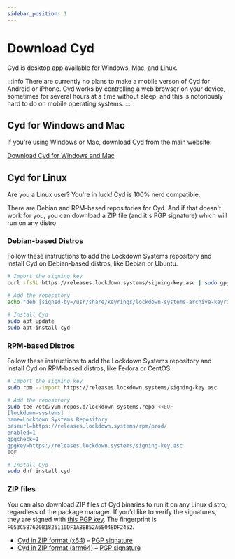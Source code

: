 ```yaml
---
sidebar_position: 1
---
```


# Download Cyd

Cyd is desktop app available for Windows, Mac, and Linux.

:::info
There are currently no plans to make a mobile verson of Cyd for Android or iPhone. Cyd works by controlling a web browser on your device, sometimes for several hours at a time without sleep, and this is notoriously hard to do on mobile operating systems.
:::

## Cyd for Windows and Mac

If you're using Windows or Mac, download Cyd from the main website:

<a class="button button--primary button--lg" href="https://cyd.social/download/">Download Cyd for Windows and Mac</a>

## Cyd for Linux

Are you a Linux user? You're in luck! Cyd is 100% nerd compatible.

There are Debian and RPM-based repositories for Cyd. And if that doesn't work for you, you can download a ZIP file (and it's PGP signature) which will run on any distro.

### Debian-based Distros

Follow these instructions to add the Lockdown Systems repository and install Cyd on Debian-based distros, like Debian or Ubuntu.

```sh
# Import the signing key
curl -fsSL https://releases.lockdown.systems/signing-key.asc | sudo gpg --dearmor -o /usr/share/keyrings/lockdown-systems-archive-keyring.gpg

# Add the repository
echo "deb [signed-by=/usr/share/keyrings/lockdown-systems-archive-keyring.gpg] https://releases.lockdown.systems/debian/ prod main" | sudo tee /etc/apt/sources.list.d/lockdown-systems.list

# Install Cyd
sudo apt update
sudo apt install cyd
```

### RPM-based Distros

Follow these instructions to add the Lockdown Systems repository and install Cyd on RPM-based distros, like Fedora or CentOS.

```sh
# Import the signing key
sudo rpm --import https://releases.lockdown.systems/signing-key.asc

# Add the repository
sudo tee /etc/yum.repos.d/lockdown-systems.repo <<EOF
[lockdown-systems]
name=Lockdown Systems Repository
baseurl=https://releases.lockdown.systems/rpm/prod/
enabled=1
gpgcheck=1
gpgkey=https://releases.lockdown.systems/signing-key.asc
EOF

# Install Cyd
sudo dnf install cyd
```

### ZIP files

You can also download ZIP files of Cyd binaries to run it on any Linux distro, regardless of the package manager. If you'd like to verify the signatures, they are signed with [this PGP key](https://releases.lockdown.systems/signing-key.asc). The fingerprint is `F053C5B7620B1825110DF1ABBB52A6E048DF2452`.

- [Cyd in ZIP format (x64)](https://api.cyd.social/download?platform=linux) – [PGP signature](https://api.cyd.social/download?platform=linux&sig=true)
- [Cyd in ZIP format (arm64)](https://api.cyd.social/download?platform=linux&arch=arm64) – [PGP signature](https://api.cyd.social/download?platform=linux&arch=arm64&sig=true)
